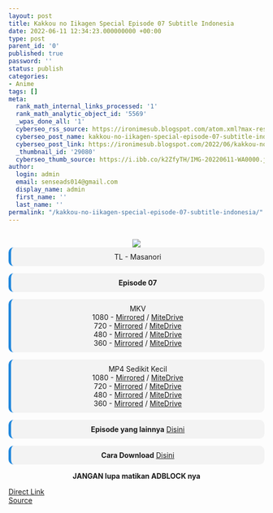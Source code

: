 ```yaml
---
layout: post
title: Kakkou no Iikagen Special Episode 07 Subtitle Indonesia
date: 2022-06-11 12:34:23.000000000 +00:00
type: post
parent_id: '0'
published: true
password: ''
status: publish
categories:
- Anime
tags: []
meta:
  rank_math_internal_links_processed: '1'
  rank_math_analytic_object_id: '5569'
  _wpas_done_all: '1'
  cyberseo_rss_source: https://ironimesub.blogspot.com/atom.xml?max-results=150
  cyberseo_post_name: kakkou-no-iikagen-special-episode-07-subtitle-indonesia
  cyberseo_post_link: https://ironimesub.blogspot.com/2022/06/kakkou-no-iikagen-special-episode-07.html
  _thumbnail_id: '29080'
  cyberseo_thumb_source: https://i.ibb.co/k2ZfyTH/IMG-20220611-WA0000.jpg
author:
  login: admin
  email: senseads014@gmail.com
  display_name: admin
  first_name: ''
  last_name: ''
permalink: "/kakkou-no-iikagen-special-episode-07-subtitle-indonesia/"
---
```

<p><meta content=" TL - Masanori Episode 07 MKV 1080 - Mirrored / MiteDrive 720 - Mirrored / MiteDrive 480 - Mirrored / MiteDrive 360 - Mirr..." name="twitter:description" /></p>
<div style="text-align: center;">
<br />
<img src="{{ site.baseurl }}/assets/2022/06/IMG-20220611-WA0000.jpg" />
<div style="-moz-border-radius: 10px; -webkit-border-radius: 10px; background-color: #f3f3f3; border-left: 5px solid #2288dd; border-radius: 10px; padding: 10px; t-align: left;">
TL - Masanori</div>
<p></p>
<div style="-moz-border-radius: 10px; -webkit-border-radius: 10px; background-color: #f3f3f3; border-left: 5px solid #2288dd; border-radius: 10px; padding: 10px; t-align: left;">
<strong>Episode 07</strong> </div>
<p></p>
<div style="-moz-border-radius: 10px; -webkit-border-radius: 10px; background-color: #f3f3f3; border-left: 5px solid #2288dd; border-radius: 10px; padding: 10px; t-align: left;">
MKV<br />
1080 - <a href="https://mir.cr/0IKSDRLE">Mirrored</a> / <a href="https://mitedrive.my.id/view/041f24d9a887e55">MiteDrive</a><br />
720 - <a href="https://mir.cr/MIC3GWAK">Mirrored</a> / <a href="https://mitedrive.my.id/view/b1ae975b6707cf2">MiteDrive</a><br />
480 - <a href="https://mir.cr/RP8ZHFAA">Mirrored</a> / <a href="https://mitedrive.my.id/view/09915b7fbe9544d">MiteDrive</a><br />
360 - <a href="https://mir.cr/0JNMCBUA">Mirrored</a> / <a href="https://mitedrive.my.id/view/e212176">MiteDrive</a>
</div>
<p></p>
<div style="-moz-border-radius: 10px; -webkit-border-radius: 10px; background-color: #f3f3f3; border-left: 5px solid #2288dd; border-radius: 10px; padding: 10px; t-align: left;">
MP4 Sedikit Kecil<br />
1080 - <a href="https://mir.cr/EAH5PBRR">Mirrored</a> / <a href="https://mitedrive.my.id/view/3b3e9e8c">MiteDrive</a><br />
720 - <a href="https://mir.cr/1YAAJHBP">Mirrored</a> / <a href="https://mitedrive.my.id/view/18bbd00375c37cb">MiteDrive</a><br />
480 - <a href="https://mir.cr/4T1YEM5T">Mirrored</a> / <a href="https://mitedrive.my.id/view/1fe76e51af26fe6">MiteDrive</a><br />
360 - <a href="https://mir.cr/TNSYFKOV">Mirrored</a> / <a href="https://mitedrive.my.id/view/de8f0c29ea5149b">MiteDrive</a>
</div>
<p>
<div style="-moz-border-radius: 10px; -webkit-border-radius: 10px; background-color: #f3f3f3; border-left: 5px solid #2288dd; border-radius: 10px; padding: 10px; t-align: left;">
<strong>Episode yang lainnya</strong> <a href="https://ironimesub.blogspot.com/p/kakkou-no-iikagen.html">Disini</a>
</div>
<p></p>
<div style="-moz-border-radius: 10px; -webkit-border-radius: 10px; background-color: #f3f3f3; border-left: 5px solid #2288dd; border-radius: 10px; padding: 10px; t-align: left;">
<strong>Cara Download</strong> <a href="https://ironimesub.blogspot.com/2022/04/cara-mendownload-di-mirrored.html">Disini</a>
</div>
<p><strong>JANGAN lupa matikan ADBLOCK nya</strong></p>
</div>
<link rel="stylesheet" href="https://cdnjs.cloudflare.com/ajax/libs/font-awesome/4.7.0/css/font-awesome.min.css" />
<div class="divbtn"> <a href="https://handymansurrender.com/fihup8buzv?key=94550f7ce39444073321dde3b8782f97" class="btn"><i class="fa fa-download"></i> Direct Link</a> <br /><a href="https://ironimesub.blogspot.com/2022/06/kakkou-no-iikagen-special-episode-07.html">Source</a> </div>
